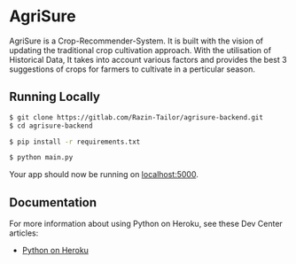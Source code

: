# AgriSure

AgriSure is a Crop-Recommender-System. It is built with the vision of updating the traditional crop cultivation approach. With the utilisation of Historical Data, It takes into account various factors and provides the best 3 suggestions of crops for farmers to cultivate in a perticular season.

## Running Locally


```sh
$ git clone https://gitlab.com/Razin-Tailor/agrisure-backend.git
$ cd agrisure-backend

$ pip install -r requirements.txt

$ python main.py

```

Your app should now be running on [localhost:5000](http://localhost:5000/).

## Documentation

For more information about using Python on Heroku, see these Dev Center articles:

- [Python on Heroku](https://devcenter.heroku.com/categories/python)
